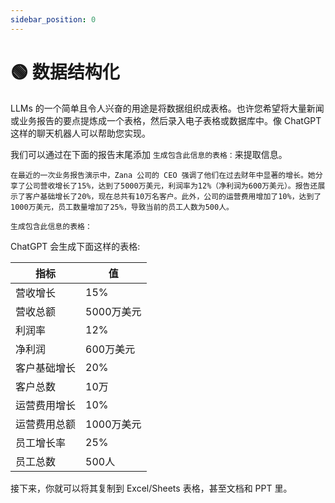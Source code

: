 ```yaml
---
sidebar_position: 0
---
```


# 🟢 数据结构化

LLMs 的一个简单且令人兴奋的用途是将数据组织成表格。也许您希望将大量新闻或业务报告的要点提炼成一个表格，然后录入电子表格或数据库中。像 ChatGPT 这样的聊天机器人可以帮助您实现。

我们可以通过在下面的报告末尾添加 `生成包含此信息的表格：`来提取信息。

```text
在最近的一次业务报告演示中，Zana 公司的 CEO 强调了他们在过去财年中显著的增长。她分享了公司营收增长了15%，达到了5000万美元，利润率为12%（净利润为600万美元）。报告还展示了客户基础增长了20%，现在总共有10万名客户。此外，公司的运营费用增加了10%，达到了1000万美元，员工数量增加了25%，导致当前的员工人数为500人。

生成包含此信息的表格：
```

ChatGPT 会生成下面这样的表格:

| 指标           | 值          |
| -------------- | ----------- |
| 营收增长       | 15%         |
| 营收总额       | 5000万美元 |
| 利润率         | 12%         |
| 净利润         | 600万美元   |
| 客户基础增长   | 20%         |
| 客户总数       | 10万        |
| 运营费用增长   | 10%         |
| 运营费用总额   | 1000万美元 |
| 员工增长率     | 25%         |
| 员工总数       | 500人       |


接下来，你就可以将其复制到 Excel/Sheets 表格，甚至文档和 PPT 里。